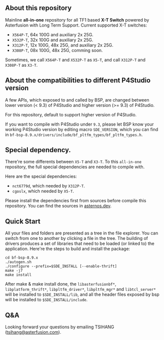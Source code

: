 ## About this repository

Mainline  **all-in-one** repository for all TF1 based **X-T Switch** powered by Asterfusion with Long Term Support.
Current supported X-T switches:

  - `X564P-T`,  64x 100G and auxiliary 2x 25G.
  - `X532P-T`,  32x 100G and auxiliary 2x 25G.
  - `X312P-T`,  12x 100G, 48x 25G, and  auxiliary 2x 25G.
  - `X308P-T`,  08x 100G, 48x 25G, comming soon.

Sometimes, we call `X564P-T` and `X532P-T` as `X5-T`, and call `X312P-T` and `X308P-T` as `X3-T`.

## About the compatibilities to different P4Studio version

A few APIs, which exposed to and called by BSP, are changed between lower version (< 9.3) of P4Studio and higher version (>= 9.3) of P4Studio.

For this repository, default to support higher version of P4Studio.

If you want to compile with P4Studio under `9.3`, please let BSP know your working P4Studio version by editing macro `SDE_VERSION`, which you can find in `bf-bsp-8.9.x/drivers/include/bf_pltfm_types/bf_pltfm_types.h`.


## Special dependency.

There're some differents between `X5-T` and `X3-T`. To this `all-in-one` repository, the full special dependencies are needed to compile with.

Here are the special dependencies:

  - `nct6779d`, which needed by `X312P-T`.
  - `cgoslx`, which needed by `X5-T`.

Please install the dependencies first from sources before compile this repository. You can find the sources in [asternos.dev](https://asternos.dev/xt).

## Quick Start

All your files and folders are presented as a tree in the file explorer. You can switch from one to another by clicking a file in the tree.
The building of drivers produces a set of libraries that need to be loaded (or linked to) the application.
Here're the steps to build and install the <bf-platforms> package:
```
​cd bf-bsp-8.9.x
./autogen.sh
​./configure --prefix=$SDE_INSTALL [--enable-thrift]
​make -j7
​make install
```
After make & make install done, the `libasterfusionbf*`, `libplatform_thrift*`, `libpltfm_driver*`, `libpltfm_mgr*` and `libtcl_server*` will be installed to `$SDE_INSTALL/lib`, and all the header files exposed by bsp will be installed to `$SDE_INSTALL/include`.


## Q&A

Looking forward your questions by emailing TSIHANG (tsihang@asterfusion.com).
